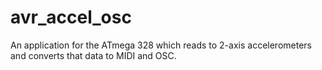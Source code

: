 avr_accel_osc
=============

An application for the ATmega 328 which reads to 2-axis accelerometers and converts that data to MIDI and OSC.
